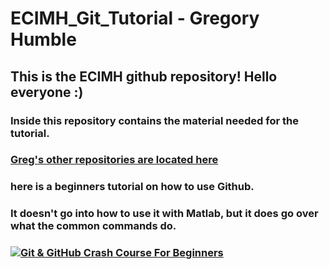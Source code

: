 # ECIMH_Git_Tutorial - Gregory Humble

## This is the ECIMH github repository! Hello everyone :)

### Inside this repository contains the material needed for the tutorial.

### [Greg's other repositories are located here](https://github.com/Gregory-Humble?tab=repositories "Greg's Repositories")

### here is a beginners tutorial on how to use Github. 
### It doesn't go into how to use it with Matlab, but it does go over what the common commands do.
### [![Git & GitHub Crash Course For Beginners](http://img.youtube.com/vi/SWYqp7iY_Tc/0.jpg)](http://www.youtube.com/watch?v=SWYqp7iY_Tc)